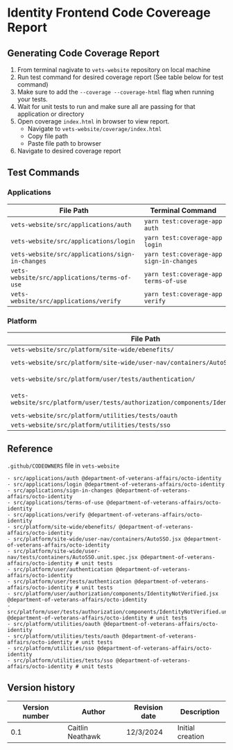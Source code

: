 # Identity Frontend Code Covereage Report

## Generating Code Coverage Report
1. From terminal nagivate to ```vets-website``` repository on local machine
2. Run test command for desired coverage report (See table below for test command)
3. Make sure to add the ```--coverage --coverage-html``` flag when running your tests.
4. Wait for unit tests to run and make sure all are passing for that application or directory
5. Open coverage ```index.html``` in browser to view report.
   - Navigate to ```vets-website/coverage/index.html```
   - Copy file path
   - Paste file path to browser
6. Navigate to desired coverage report

## Test Commands
### Applications
| File Path | Terminal Command |
|---|---|
| ```vets-website/src/applications/auth``` | ```yarn test:coverage-app auth``` |
| ```vets-website/src/applications/login``` | ```yarn test:coverage-app login```|
| ```vets-website/src/applications/sign-in-changes``` | ```yarn test:coverage-app sign-in-changes``` |
| ```vets-website/src/applications/terms-of-use``` | ```yarn test:coverage-app terms-of-use``` |
| ```vets-website/src/applications/verify``` | ```yarn test:coverage-app verify``` |

### Platform
| File Path | Terminal Command |
|---|---|
| ```vets-website/src/platform/site-wide/ebenefits/``` | ```yarn test:unit src/platform/site-wide/ebenefits/tests --coverage --coverage-html``` |
| ```vets-website/src/platform/site-wide/user-nav/containers/AutoSSO``` | ```yarn test:unit src/platform/site-wide/user-nav/tests/containers/AutoSSO.unit.spec.jsx --coverage --coverage-html``` |
| ```vets-website/src/platform/user/tests/authentication/``` | ```yarn test:unit src/platform/user/tests/authentication/**/*.unit.spec.js --coverage --coverage-html```|
| ```vets-website/src/platform/user/tests/authorization/components/IdentityNotVerified``` | ```yarn test:unit src/platform/user/tests/authorization/components/IdentityNotVerified.unit.spec.jsx --coverage --coverage-html``` |
| ```vets-website/src/platform/utilities/tests/oauth``` | ```yarn test:unit src/platform/utilities/oauth --coverage --coverage-html``` |
| ```vets-website/src/platform/utilities/tests/sso``` | ```yarn test:unit src/platform/utilities/sso --coverage --coverage-html``` |

## Reference 
`.github/CODEOWNERS` file in `vets-website`
```
- src/applications/auth @department-of-veterans-affairs/octo-identity
- src/applications/login @department-of-veterans-affairs/octo-identity
- src/applications/sign-in-changes @department-of-veterans-affairs/octo-identity
- src/applications/terms-of-use @department-of-veterans-affairs/octo-identity
- src/applications/verify @department-of-veterans-affairs/octo-identity
- src/platform/site-wide/ebenefits/ @department-of-veterans-affairs/octo-identity
- src/platform/site-wide/user-nav/containers/AutoSSO.jsx @department-of-veterans-affairs/octo-identity
- src/platform/site-wide/user-nav/tests/containers/AutoSSO.unit.spec.jsx @department-of-veterans-affairs/octo-identity # unit tests
- src/platform/user/authentication @department-of-veterans-affairs/octo-identity
- src/platform/user/tests/authentication @department-of-veterans-affairs/octo-identity # unit tests
- src/platform/user/authorization/components/IdentityNotVerified.jsx @department-of-veterans-affairs/octo-identity
- src/platform/user/tests/authorization/components/IdentityNotVerified.unit.spec.jsx @department-of-veterans-affairs/octo-identity # unit tests
- src/platform/utilities/oauth @department-of-veterans-affairs/octo-identity
- src/platform/utilities/tests/oauth @department-of-veterans-affairs/octo-identity # unit tests
- src/platform/utilities/sso @department-of-veterans-affairs/octo-identity
- src/platform/utilities/tests/sso @department-of-veterans-affairs/octo-identity # unit tests
```

## Version history
| Version number | Author | Revision date | Description |
| --- | --- | --- | --- |
| 0.1 | Caitlin Neathawk | 12/3/2024 | Initial creation |
